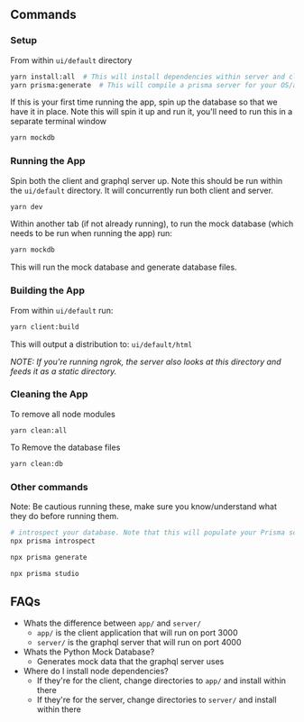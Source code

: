 
## Commands
### Setup
From within `ui/default` directory
```bash
yarn install:all  # This will install dependencies within server and client
yarn prisma:generate  # This will compile a prisma server for your OS/architecture.
```

If this is your first time running the app, spin up the database so that we have it in place. Note this will spin it up and run it, you'll need to run this in a separate terminal window
```bash
yarn mockdb
```

### Running the App
Spin both the client and graphql server up. Note this should be run within the `ui/default` directory. It will concurrently run both client and server.
```bash
yarn dev
```

Within another tab (if not already running), to run the mock database (which needs to be run when running the app) run:
```bash
yarn mockdb
```

This will run the mock database and generate database files.

### Building the App
From within `ui/default` run:
```bash
yarn client:build
```

This will output a distribution to: `ui/default/html`

*NOTE: If you're running ngrok, the server also looks at this directory and feeds it as a static directory.*

### Cleaning the App
To remove all node modules
```bash'
yarn clean:all
```

To Remove the database files
```bash
yarn clean:db
```

### Other commands
Note: Be cautious running these, make sure you know/understand what they do before running them.
```bash
# introspect your database. Note that this will populate your Prisma schema file with Prisma models that represent your database schema:
npx prisma introspect

npx prisma generate

npx prisma studio
```

## FAQs
- Whats the difference between `app/` and `server/`
  - `app/` is the client application that will run on port 3000
  - `server/` is the graphql server that will run on port 4000
- Whats the Python Mock Database?
  - Generates mock data that the graphql server uses
- Where do I install node dependencies?
  - If they're for the client, change directories to `app/` and install within there
  - If they're for the server, change directories to `server/` and install within there
